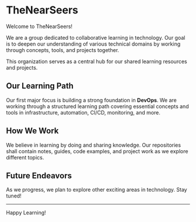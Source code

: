 # TheNearSeers

Welcome to TheNearSeers!

We are a group dedicated to collaborative learning in technology. Our goal is to deepen our understanding of various technical domains by working through concepts, tools, and projects together.

This organization serves as a central hub for our shared learning resources and projects.

## Our Learning Path

Our first major focus is building a strong foundation in **DevOps**. We are working through a structured learning path covering essential concepts and tools in infrastructure, automation, CI/CD, monitoring, and more.

## How We Work

We believe in learning by doing and sharing knowledge. Our repositories shall contain notes, guides, code examples, and project work as we explore different topics.

## Future Endeavors

As we progress, we plan to explore other exciting areas in technology. Stay tuned!

---

Happy Learning!
